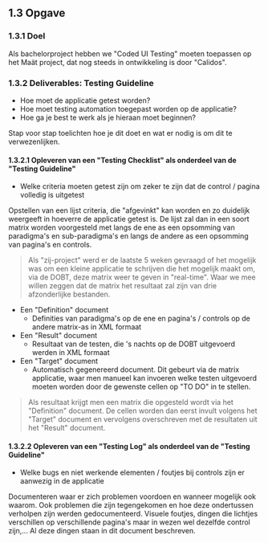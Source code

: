 ## 1.3 Opgave

### 1.3.1 Doel

Als bachelorproject hebben we "Coded UI Testing" moeten toepassen op het Maät project, dat nog steeds in ontwikkeling is door "Calidos".

### 1.3.2 Deliverables: Testing Guideline

* Hoe moet de applicatie getest worden?
* Hoe moet testing automation toegepast worden op de applicatie?
* Hoe ga je best te werk als je hieraan moet beginnen?

Stap voor stap toelichten hoe je dit doet en wat er nodig is om dit te verwezenlijken.

#### 1.3.2.1 Opleveren van een "Testing Checklist" als onderdeel van de "Testing Guideline"

* Welke criteria moeten getest zijn om zeker te zijn dat de control / pagina volledig is uitgetest

Opstellen van een lijst criteria, die "afgevinkt" kan worden en zo duidelijk weergeeft in hoeverre de applicatie getest is. De lijst zal dan in een soort matrix worden voorgesteld met langs de ene as een opsomming van paradigma's en sub-paradigma's en langs de andere as een opsomming van pagina's en controls.

> Als "zij-project" werd er de laatste 5 weken gevraagd of het mogelijk was om een kleine applicatie te schrijven die het mogelijk maakt om, via de DOBT, deze matrix weer te geven in "real-time". Waar we mee willen zeggen dat de matrix het resultaat zal zijn van drie afzonderlijke bestanden.
* Een "Definition" document
  * Definities van paradigma's op de ene en pagina's / controls op de andere matrix-as in XML formaat
* Een "Result" document
  * Resultaat van de testen, die 's nachts op de DOBT uitgevoerd werden in XML formaat
* Een "Target" document
  * Automatisch gegenereerd document. Dit gebeurt via de matrix applicatie, waar men manueel kan invoeren welke testen uitgevoerd moeten worden door de gewenste cellen op "TO DO" in te stellen.

> Als resultaat krijgt men een matrix die opgesteld wordt via het "Definition" document. De cellen worden dan eerst invult volgens het "Target" document en vervolgens overschreven met de resultaten uit het "Result" document.

#### 1.3.2.2 Opleveren van een "Testing Log" als onderdeel van de "Testing Guideline"

* Welke bugs en niet werkende elementen / foutjes bij controls zijn er aanwezig in de applicatie

Documenteren waar er zich problemen voordoen en wanneer mogelijk ook waarom. Ook problemen die zijn tegengekomen en hoe deze ondertussen verholpen zijn werden gedocumenteerd. Visuele foutjes, dingen die lichtjes verschillen op verschillende pagina's maar in wezen wel dezelfde control zijn,... Al deze dingen staan in dit document beschreven.
